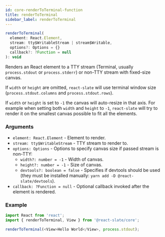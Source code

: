 ```yaml
---
id: core-renderToTerminal-function
title: renderToTerminal
sidebar_label: renderToTerminal
---
```


```js
renderToTerminal(
  element: React.Element,
  stream: tty$WritableStream | stream$Writable,
  options?: Options = {}
  callback?: ?Function = null
): void
```

Renders an React element to a TTY stream (Terminal, usually `process.stdout` or `process.stderr`) or non-TTY stream with fixed-size canvas.

If `width` or `height` are omitted, `react-slate` will use terminal window size (`process.stdout.columns` and `process.stdout.rows`).

If `width` or `height` is set to `-1` the canvas will auto-resize in that axis. For example when setting both `width` and `height` to `-1`, `react-slate` will try to render it on the smallest canvas possible to fit all the elements.

### Arguments

- `element: React.Element` - Element to render.
- `stream: tty$WritableStream` - TTY stream to render to.
- `options: Options` - Options to specify canvas size if passed stream is non-TTY:
  - `width?: number = -1` - Width of canvas.
  - `height?: number = -1` - Size of canvas.
  - `devtools?: boolean = false` - Specifies if devtools should be used (they must be installed manually: `yarn add -D @react-slate/devtools`).
- `callback: ?Function = null` - Optional callback invoked after the element is rendered.

### Example

```js
import React from 'react';
import { renderToTerminal, View } from '@react-slate/core';

renderToTerminal(<View>Hello World</View>, process.stdout);
```
